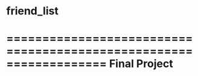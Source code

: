 # friend_list

==================================================================
                          Final Project
==================================================================
